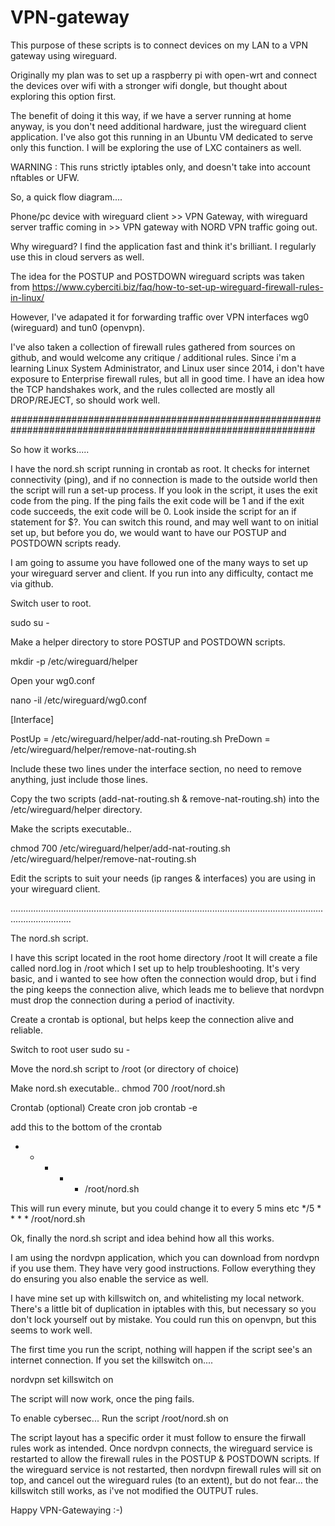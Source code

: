 # VPN-gateway

This purpose of these scripts is to connect devices on my LAN to a VPN gateway using wireguard.

Originally my plan was to set up a raspberry pi with open-wrt and connect the devices over wifi
with a stronger wifi dongle, but thought about exploring this option first.

The benefit of doing it this way, if we have a server running at home anyway, is you don't need
additional hardware, just the wireguard client application. I've also got this running in an 
Ubuntu VM dedicated to serve only this function. I will be exploring the use of LXC containers
as well.

WARNING : 
This runs strictly iptables only, and doesn't take into account nftables or UFW.

So, a quick flow diagram....

Phone/pc device with wireguard client >> VPN Gateway, with wireguard server traffic coming in >> VPN gateway with NORD VPN traffic going out.

Why wireguard? I find the application fast and think it's brilliant. I regularly use this in cloud servers as well.

The idea for the POSTUP and POSTDOWN wireguard scripts was taken from https://www.cyberciti.biz/faq/how-to-set-up-wireguard-firewall-rules-in-linux/

However, I've adapated it for forwarding traffic over VPN interfaces wg0 (wireguard) and tun0 (openvpn).

I've also taken a collection of firewall rules gathered from sources on github, and would welcome any critique / additional rules. Since i'm a learning
Linux System Administrator, and Linux user since 2014, i don't have exposure to Enterprise firewall rules, but all in good time. I have an idea how the TCP
handshakes work, and the rules collected are mostly all DROP/REJECT, so should work well.

###############################################################################################################

So how it works.....

I have the nord.sh script running in crontab as root. It checks for internet connectivity (ping), and if no connection is made to the outside world
then the script will run a set-up process. If you look in the script, it uses the exit code from the ping. If the ping fails the exit code will be 1
and if the exit code succeeds, the exit code will be 0. Look inside the script for an if statement for $?. You can switch this round, and may well
want to on initial set up, but before you do, we would want to have our POSTUP and POSTDOWN scripts ready.

I am going to assume you have followed one of the many ways to set up your wireguard server and client. If you run into any difficulty, contact me
via github.

Switch user to root.

sudo su -

Make a helper directory to store POSTUP and POSTDOWN scripts.

mkdir -p /etc/wireguard/helper

Open your wg0.conf

nano -il /etc/wireguard/wg0.conf

[Interface]

PostUp = /etc/wireguard/helper/add-nat-routing.sh
PreDown = /etc/wireguard/helper/remove-nat-routing.sh

Include these two lines under the interface section, no need to remove anything, just include those lines.

Copy the two scripts (add-nat-routing.sh & remove-nat-routing.sh) into the /etc/wireguard/helper directory.

Make the scripts executable..

chmod 700 /etc/wireguard/helper/add-nat-routing.sh /etc/wireguard/helper/remove-nat-routing.sh

Edit the scripts to suit your needs (ip ranges & interfaces) you are using in your wireguard client. 

....................................................................................................................................................

The nord.sh script.

I have this script located in the root home directory /root 
It will create a file called nord.log in /root which I set up to help troubleshooting. It's very basic, and i wanted to see how often
the connection would drop, but i find the ping keeps the connection alive, which leads me to believe that nordvpn must drop the connection
during a period of inactivity.

Create a crontab is optional, but helps keep the connection alive and reliable.

Switch to root user
sudo su -

Move the nord.sh script to /root (or directory of choice)

Make nord.sh executable..
chmod 700 /root/nord.sh

Crontab (optional)
Create cron job
crontab -e

add this to the bottom of the crontab
* * * * * /root/nord.sh

This will run every minute, but you could change it to every 5 mins etc
*/5 * * * * /root/nord.sh

Ok, finally the nord.sh script and idea behind how all this works.

I am using the nordvpn application, which you can download from nordvpn if you use them. They have very good instructions. Follow everything
they do ensuring you also enable the service as well.

I have mine set up with killswitch on, and whitelisting my local network. There's a little bit of duplication in iptables with this, but necessary
so you don't lock yourself out by mistake. You could run this on openvpn, but this seems to work well.

The first time you run the script, nothing will happen if the script see's an internet connection. If you set the killswitch on....

nordvpn set killswitch on

The script will now work, once the ping fails.

To enable cybersec...
Run the script /root/nord.sh on

The script layout has a specific order it must follow to ensure the firwall rules work as intended. Once nordvpn connects, the wireguard service
is restarted to allow the firewall rules in the POSTUP & POSTDOWN scripts. If the wireguard service is not restarted, then nordvpn firewall rules will sit on top, and cancel out the wireguard rules (to an extent), but do not fear... the killswitch still works, as i've not modified the OUTPUT rules.

Happy VPN-Gatewaying :-)
